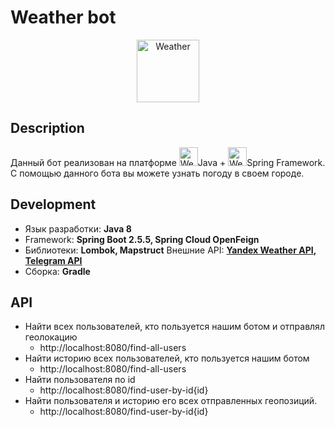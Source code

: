 
# Weather bot
<p align="center"><img src="https://cdn-icons.flaticon.com/png/128/3750/premium/3750446.png?token=exp=1638378263~hmac=cd9fc94efd36b554c9fb74a2f9d0ca3a"
 alt="Weather" height="100" />
 
 ## Description
 
 Данный бот реализован на платформе <img src="https://cdn.freebiesupply.com/logos/large/2x/java-2-logo-png-transparent.png"
 alt="Weather" height="30" />Java + <img src="https://download.logo.wine/logo/Spring_Framework/Spring_Framework-Logo.wine.png"
 alt="Weather" height="30" />Spring Framework. С помощью данного бота вы можете узнать погоду в своем городе. 
 
 ## Development
 
 - Язык разработки: **Java 8**
- Framework: **Spring Boot 2.5.5, Spring Cloud OpenFeign**
- Библиотеки: **Lombok, Mapstruct**
Внешние API: **[Yandex Weather API](https://yandex.com/dev/weather/doc/dg/concepts/about.html "Yandex Weather API"), [Telegram API](https://core.telegram.org/ "Telegram Api")** 
- Сборка: **Gradle**

## API

- Найти всех пользователей, кто пользуется нашим ботом и отправлял геолокацию
  - http://localhost:8080/find-all-users
- Найти историю всех пользователей, кто пользуется нашим ботом
  - http://localhost:8080/find-all-users
- Найти пользователя по id
  - http://localhost:8080/find-user-by-id{id}
- Найти пользователя и историю его всех отправленных геопозиций.
  - http://localhost:8080/find-user-by-id{id}




  
  
 
 
